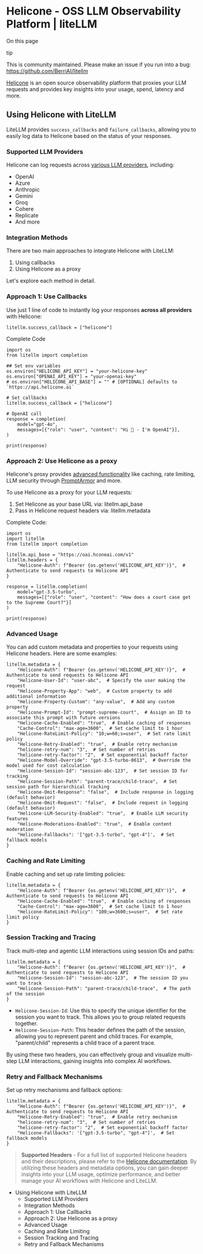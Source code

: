 # Helicone - OSS LLM Observability Platform | liteLLM

On this page

tip

This is community maintained. Please make an issue if you run into a bug: <https://github.com/BerriAI/litellm>

[Helicone](https://helicone.ai/) is an open source observability platform that proxies your LLM requests and provides key insights into your usage, spend, latency and more.

## Using Helicone with LiteLLM​

LiteLLM provides `success_callbacks` and `failure_callbacks`, allowing you to easily log data to Helicone based on the status of your responses.

### Supported LLM Providers​

Helicone can log requests across [various LLM providers](https://docs.helicone.ai/getting-started/quick-start), including:

  * OpenAI
  * Azure
  * Anthropic
  * Gemini
  * Groq
  * Cohere
  * Replicate
  * And more

### Integration Methods​

There are two main approaches to integrate Helicone with LiteLLM:

  1. Using callbacks
  2. Using Helicone as a proxy

Let's explore each method in detail.

### Approach 1: Use Callbacks​

Use just 1 line of code to instantly log your responses **across all providers** with Helicone:
    
    
    litellm.success_callback = ["helicone"]  
    

Complete Code
    
    
    import os  
    from litellm import completion  
      
    ## Set env variables  
    os.environ["HELICONE_API_KEY"] = "your-helicone-key"  
    os.environ["OPENAI_API_KEY"] = "your-openai-key"  
    # os.environ["HELICONE_API_BASE"] = "" # [OPTIONAL] defaults to `https://api.helicone.ai`  
      
    # Set callbacks  
    litellm.success_callback = ["helicone"]  
      
    # OpenAI call  
    response = completion(  
        model="gpt-4o",  
        messages=[{"role": "user", "content": "Hi 👋 - I'm OpenAI"}],  
    )  
      
    print(response)  
    

### Approach 2: Use Helicone as a proxy​

Helicone's proxy provides [advanced functionality](https://docs.helicone.ai/getting-started/proxy-vs-async) like caching, rate limiting, LLM security through [PromptArmor](https://promptarmor.com/) and more.

To use Helicone as a proxy for your LLM requests:

  1. Set Helicone as your base URL via: litellm.api_base
  2. Pass in Helicone request headers via: litellm.metadata

Complete Code:
    
    
    import os  
    import litellm  
    from litellm import completion  
      
    litellm.api_base = "https://oai.hconeai.com/v1"  
    litellm.headers = {  
        "Helicone-Auth": f"Bearer {os.getenv('HELICONE_API_KEY')}",  # Authenticate to send requests to Helicone API  
    }  
      
    response = litellm.completion(  
        model="gpt-3.5-turbo",  
        messages=[{"role": "user", "content": "How does a court case get to the Supreme Court?"}]  
    )  
      
    print(response)  
    

### Advanced Usage​

You can add custom metadata and properties to your requests using Helicone headers. Here are some examples:
    
    
    litellm.metadata = {  
        "Helicone-Auth": f"Bearer {os.getenv('HELICONE_API_KEY')}",  # Authenticate to send requests to Helicone API  
        "Helicone-User-Id": "user-abc",  # Specify the user making the request  
        "Helicone-Property-App": "web",  # Custom property to add additional information  
        "Helicone-Property-Custom": "any-value",  # Add any custom property  
        "Helicone-Prompt-Id": "prompt-supreme-court",  # Assign an ID to associate this prompt with future versions  
        "Helicone-Cache-Enabled": "true",  # Enable caching of responses  
        "Cache-Control": "max-age=3600",  # Set cache limit to 1 hour  
        "Helicone-RateLimit-Policy": "10;w=60;s=user",  # Set rate limit policy  
        "Helicone-Retry-Enabled": "true",  # Enable retry mechanism  
        "helicone-retry-num": "3",  # Set number of retries  
        "helicone-retry-factor": "2",  # Set exponential backoff factor  
        "Helicone-Model-Override": "gpt-3.5-turbo-0613",  # Override the model used for cost calculation  
        "Helicone-Session-Id": "session-abc-123",  # Set session ID for tracking  
        "Helicone-Session-Path": "parent-trace/child-trace",  # Set session path for hierarchical tracking  
        "Helicone-Omit-Response": "false",  # Include response in logging (default behavior)  
        "Helicone-Omit-Request": "false",  # Include request in logging (default behavior)  
        "Helicone-LLM-Security-Enabled": "true",  # Enable LLM security features  
        "Helicone-Moderations-Enabled": "true",  # Enable content moderation  
        "Helicone-Fallbacks": '["gpt-3.5-turbo", "gpt-4"]',  # Set fallback models  
    }  
    

### Caching and Rate Limiting​

Enable caching and set up rate limiting policies:
    
    
    litellm.metadata = {  
        "Helicone-Auth": f"Bearer {os.getenv('HELICONE_API_KEY')}",  # Authenticate to send requests to Helicone API  
        "Helicone-Cache-Enabled": "true",  # Enable caching of responses  
        "Cache-Control": "max-age=3600",  # Set cache limit to 1 hour  
        "Helicone-RateLimit-Policy": "100;w=3600;s=user",  # Set rate limit policy  
    }  
    

### Session Tracking and Tracing​

Track multi-step and agentic LLM interactions using session IDs and paths:
    
    
    litellm.metadata = {  
        "Helicone-Auth": f"Bearer {os.getenv('HELICONE_API_KEY')}",  # Authenticate to send requests to Helicone API  
        "Helicone-Session-Id": "session-abc-123",  # The session ID you want to track  
        "Helicone-Session-Path": "parent-trace/child-trace",  # The path of the session  
    }  
    

  * `Helicone-Session-Id`: Use this to specify the unique identifier for the session you want to track. This allows you to group related requests together.
  * `Helicone-Session-Path`: This header defines the path of the session, allowing you to represent parent and child traces. For example, "parent/child" represents a child trace of a parent trace.

By using these two headers, you can effectively group and visualize multi-step LLM interactions, gaining insights into complex AI workflows.

### Retry and Fallback Mechanisms​

Set up retry mechanisms and fallback options:
    
    
    litellm.metadata = {  
        "Helicone-Auth": f"Bearer {os.getenv('HELICONE_API_KEY')}",  # Authenticate to send requests to Helicone API  
        "Helicone-Retry-Enabled": "true",  # Enable retry mechanism  
        "helicone-retry-num": "3",  # Set number of retries  
        "helicone-retry-factor": "2",  # Set exponential backoff factor  
        "Helicone-Fallbacks": '["gpt-3.5-turbo", "gpt-4"]',  # Set fallback models  
    }  
    

> **Supported Headers** \- For a full list of supported Helicone headers and their descriptions, please refer to the [Helicone documentation](https://docs.helicone.ai/getting-started/quick-start). By utilizing these headers and metadata options, you can gain deeper insights into your LLM usage, optimize performance, and better manage your AI workflows with Helicone and LiteLLM.

  * Using Helicone with LiteLLM
    * Supported LLM Providers
    * Integration Methods
    * Approach 1: Use Callbacks
    * Approach 2: Use Helicone as a proxy
    * Advanced Usage
    * Caching and Rate Limiting
    * Session Tracking and Tracing
    * Retry and Fallback Mechanisms